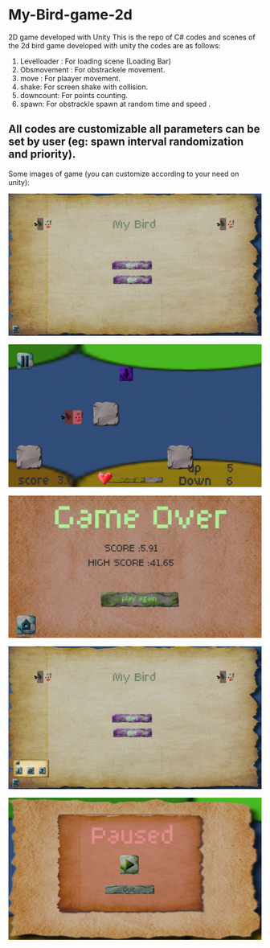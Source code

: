 # My-Bird-game-2d
2D game developed  with Unity
This is the repo of C# codes and scenes of the 2d bird game developed with unity the codes are as follows:
1. Levelloader : For loading scene (Loading Bar)
2. Obsmovement : For obstrackele movement.
3. move : For plaayer movement.
4. shake: For screen shake with collision.
5. downcount: For points counting.
6. spawn: For obstrackle spawn at random time and speed .
 
 
## All codes are customizable all parameters can be set by user (eg: spawn interval randomization and priority).
Some images of game (you can customize according to your need on unity):

![Alt text](https://github.com/sudhanshu7739/My-Bird-game-2d/blob/main/Screenshot%20(10).png)


![Alt text](https://github.com/sudhanshu7739/My-Bird-game-2d/blob/main/Screenshot%20(11).png)


![Alt text](https://github.com/sudhanshu7739/My-Bird-game-2d/blob/main/Screenshot%20(12).png)


![Alt text](https://github.com/sudhanshu7739/My-Bird-game-2d/blob/main/Screenshot%20(13).png)


![Alt text](https://github.com/sudhanshu7739/My-Bird-game-2d/blob/main/Screenshot%20(14).png)

